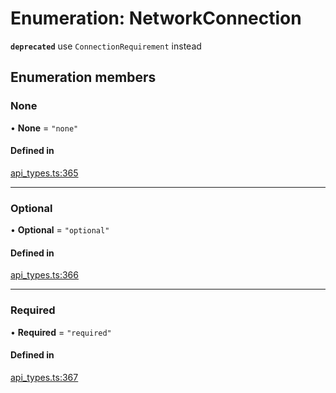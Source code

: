 # Enumeration: NetworkConnection

**`deprecated`** use `ConnectionRequirement` instead

## Enumeration members

### None

• **None** = `"none"`

#### Defined in

[api_types.ts:365](https://github.com/coda/packs-sdk/blob/main/api_types.ts#L365)

___

### Optional

• **Optional** = `"optional"`

#### Defined in

[api_types.ts:366](https://github.com/coda/packs-sdk/blob/main/api_types.ts#L366)

___

### Required

• **Required** = `"required"`

#### Defined in

[api_types.ts:367](https://github.com/coda/packs-sdk/blob/main/api_types.ts#L367)
